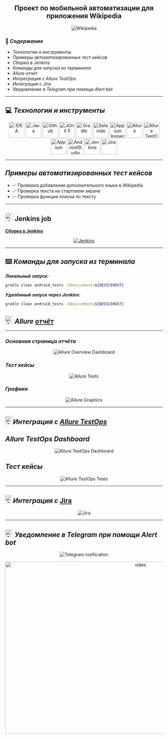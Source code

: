 
<h2 align="center"> Проект по мобильной автоматизации для приложения Wikipedia <a target="_blank" href="https://www.wikipedia.org/"></a> </h2>

<p align="center">
<img title="Wikipedia" src="images/WikipediaLogo.png">
</p>


### :green_book: *Содержание*
- *Технологии и инструменты*
- *Примеры автоматизированных тест кейсов*
- *Сборка в Jenkins*
- *Команды для запуска из терминала*
- *Allure отчёт*
- *Интреграция с Allure TestOps*
- *Интеграция с Jira*
- *Уведомление в Telegram при помощи Alert bot*

____

## :computer: *Технологии и инструменты*

<p align="center">  
<a href="https://www.jetbrains.com/idea/"><img src="images/Intelij_IDEA.svg" width="50" height="50"  alt="IDEA"/></a>  
<a href="https://www.java.com/"><img src="images/Java.svg" width="50" height="50"  alt="Java"/></a>  
<a href="https://github.com/"><img src="images/Github.svg" width="50" height="50"  alt="Github"/></a>  
<a href="https://junit.org/junit5/"><img src="images/JUnit5.svg" width="50" height="50"  alt="JUnit 5"/></a>  
<a href="https://gradle.org/"><img src="images/Gradle.svg" width="50" height="50"  alt="Gradle"/></a>  
<a href="https://selenide.org/"><img src="images/Selenide.svg" width="50" height="50"  alt="Selenide"/></a>  
<a href="https://github.com/appium/appium-inspector/raw/main/docs/icon.png"><img src="images/AppiumInspectorIcon.png" width="50" height="50"  alt="Appium Inspector"/></a>  
<a href="https://github.com/allure-framework/allure2"><img src="images/Allure_Report.svg" width="50" height="50"  alt="Allure"/></a> 
<a href="https://qameta.io/"><img src="images/AllureTestOps.svg" width="50" height="50"  alt="Allure TestOps"/></a>   
<a href="https://avatars.githubusercontent.com/u/3221291?s=200&v=4"><img src="images/Appium.svg" width="50" height="50"  alt="Appium"/></a>  
<a href="https://cdn.worldvectorlogo.com/logos/android-studio-1.svg"><img src="images/android-studio-icon.svg" width="50" height="50"  alt="AndroidStudio"/></a>  
<a href="https://www.jenkins.io/"><img src="images/Jenkins.svg" width="50" height="50"  alt="Jenkins"/></a>  
<a href="https://www.atlassian.com/ru/software/jira/"><img src="images/Jira.svg" width="50" height="50"  alt="Jira"/></a>  
</p>

____

## *Примеры автоматизированных тест кейсов*
- :white_check_mark: Проверка добавления дополнительного языка в Wikipedia
- :white_check_mark: Проверка текста на стартовом экране
- :white_check_mark: Проверка функции поиска по тексту

____

## <img src="images/Jenkins.svg" width="25" height="25"  alt="Jenkins"/></a> Jenkins job
<a target="_blank" href="https://jenkins.autotests.cloud/job/qa_guru_diplom_Mobile_tests/">**Сборка в Jenkins**</a>
<p align="center">  
<a href="https://jenkins.autotests.cloud/job/qa_guru_diplom_Mobile_tests/"><img src="images/JenkinsJobMobile.png" alt="Jenkins"/></a>  
</p>


____
## :keyboard: *Команды для запуска из терминала*

***Локальный запуск:***
```bash  
gradle clean android_tests -DdeviceHost=${DEVICEHOST}
```

***Удалённый запуск через Jenkins:***
```bash  
gradle clean android_tests -DdeviceHost=${DEVICEHOST}
```

## <img src="images/Allure_Report.svg" width="25" height="25"  alt="Allure"/></a> *Allure* <a target="_blank" href="https://jenkins.autotests.cloud/job/qa_guru_diplom_Mobile_tests/">*отчёт*</a>
___

### *Основная страница отчёта*

<p align="center">  
<img title="Allure Overview Dashboard" src="images/Allure_Report_Overview.png">  
</p>  

### *Тест кейсы*

<p align="center">  
<img title="Allure Tests" src="images/Test_cases.png">  
</p>

### *Графики*

  <p align="center">  
<img title="Allure Graphics" src="images/Allure_Charts.png">  
</p>

___

## <img src="images/AllureTestOps.svg" width="25" height="25"  alt="Allure"/></a>*Интеграция с* <a target="_blank" href="https://allure.autotests.cloud/launch/15399/tree/155237?treeId=0">*Allure TestOps*</a>

## *Allure TestOps Dashboard*

<p align="center">  
<img title="Allure TestOps Dashboard" src="images/Allure_Test_Ops_Dashboard.png">  
</p>  

## *Тест кейсы*

<p align="center">  
<img title="Allure TestOps Tests" src="images/TestOpsTests.png">  
</p>

___

## <img src="images/Jira.svg" width="25" height="25"  alt="Allure"/></a>*Интеграция с* <a target="_blank" href="https://jira.autotests.cloud/browse/AUTO-1320">Jira</a>

<p align="center">  
<img title="Jira" src="images/JiraTicket.png">  
</p>

____
## <img src="images/Telegram.svg" width="25" height="25"  alt="Allure"/></a> *Уведомление в Telegram при помощи Alert bot*

<p align="center">  
<img title="Telegram notification" src="images/Telegram_bot.png">  
</p>

<p align="center"> 
<img title="Browserstack Video" src="images/BrowserStackVideoShort.gif" width="850" height="550"  alt="video">   
</p>



